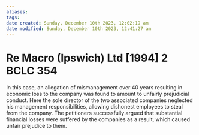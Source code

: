 ```yaml
---
aliases: 
tags: 
date created: Sunday, December 10th 2023, 12:02:19 am
date modified: Sunday, December 10th 2023, 12:41:27 am
---
```


# Re Macro (Ipswich) Ltd [1994] 2 BCLC 354

In this case, an allegation of mismanagement over 40 years resulting in economic loss to the company was found to amount to unfairly prejudicial conduct. Here the sole director of the two associated companies neglected his management responsibilities, allowing dishonest employees to steal from the company. The petitioners successfully argued that substantial financial losses were suffered by the companies as a result, which caused unfair prejudice to them.
